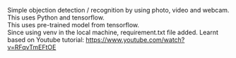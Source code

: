 Simple objection detection / recognition by using photo, video and webcam.  
This uses Python and tensorflow.  
This uses pre-trained model from tensorflow.  
Since using venv in the local machine, requirement.txt file added.
Learnt based on Youtube tutorial: https://www.youtube.com/watch?v=RFqvTmEFtOE
